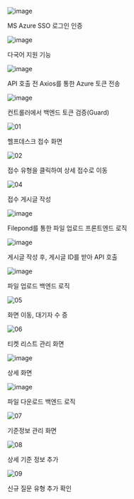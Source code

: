 ![image](https://github.com/user-attachments/assets/3a538bd5-000a-4753-8fbd-a27501b6d410)

MS Azure SSO 로그인 인증


![image](https://github.com/user-attachments/assets/77304ea1-6545-45b7-8917-7075e74e7b64)

다국어 지원 기능


![image](https://github.com/user-attachments/assets/26c27150-0d95-4d80-a2d7-193958a6e7c5)

API 호출 전 Axios를 통한 Azure 토큰 전송


![image](https://github.com/user-attachments/assets/7e8df819-c0ae-42c7-a96a-ebbbbc5de83f)

컨트롤러에서 백엔드 토큰 검증(Guard)


![01](https://github.com/user-attachments/assets/48aeb2b4-8a3d-40c8-a9a0-d9fbdb1a52a7)

헬프데스크 접수 화면


![02](https://github.com/user-attachments/assets/d2d32179-17a5-4c38-bd2d-4915fa584a63)

접수 유형을 클릭하여 상세 접수로 이동


![04](https://github.com/user-attachments/assets/0693e44c-6560-4caa-bc4f-1447d399e1b6)

접수 게시글 작성

![image](https://github.com/user-attachments/assets/ef441859-e527-408d-ac31-7c56e40600ba)

Filepond를 통한 파일 업로드 프론트엔드 로직

![image](https://github.com/user-attachments/assets/cd07e8f9-a8dd-4d79-91be-87f27ca5d1f5)

게시글 작성 후, 게시글 ID를 받아 API 호출

![image](https://github.com/user-attachments/assets/211920c7-1b4d-49fc-aa24-dee0ec4a4a49)

파일 업로드 백엔드 로직


![05](https://github.com/user-attachments/assets/f5ec9c6b-b668-4ccd-a074-c136e09dc438)

화면 이동, 대기자 수 증


![06](https://github.com/user-attachments/assets/9c6c1d1a-216f-4419-9949-458500ec5182)

티켓 리스트 관리 화면


![image](https://github.com/user-attachments/assets/67013079-ccf4-4e99-a94f-c94aef5d021f)

상세 화면


![image](https://github.com/user-attachments/assets/b3c1ffaf-873e-4e70-84be-397c63f066eb)

파일 다운로드 백엔드 로직


![07](https://github.com/user-attachments/assets/32b97bff-e318-4545-91bf-2cb22d800120)

기준정보 관리 화면


![08](https://github.com/user-attachments/assets/bebb96a8-68a5-4bd5-bdd6-1c44ae98c65f)

상세 기준 정보 추가


![09](https://github.com/user-attachments/assets/c2503a9e-50e2-4b22-a4f0-9f20e04f531a)

신규 질문 유형 추가 확인
